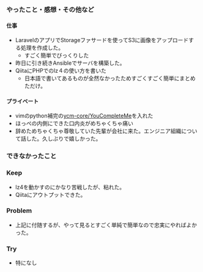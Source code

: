 ### やったこと・感想・その他など

#### 仕事

- LaravelのアプリでStorageファサードを使ってS3に画像をアップロードする処理を作成した。
  - すごく簡単でびっくりした
- 昨日に引き続きAnsibleでサーバを構築した。
- QiitaにPHPでのlz４の使い方を書いた
  - 日本語で書いてあるものが全然なかったためすごくすごく簡単にまとめただけ。

#### プライベート

- vimのpython補完の[ycm-core/YouCompleteMe](https://github.com/ycm-core/YouCompleteMe)を入れた
- ほっぺの内側にできた口内炎がめちゃくちゃ痛い
- 辞めためちゃくちゃ尊敬していた先輩が会社に来た。エンジニア組織について話した。久しぶりで嬉しかった。




### できなかったこと



### Keep

- lz4を動かすのにかなり苦戦したが、粘れた。
- Qiitaにアウトプットできた。

### Problem

- 上記に付随するが、やって見るとすごく単純で簡単なので忠実にやればよかった。

### Try

- 特になし



